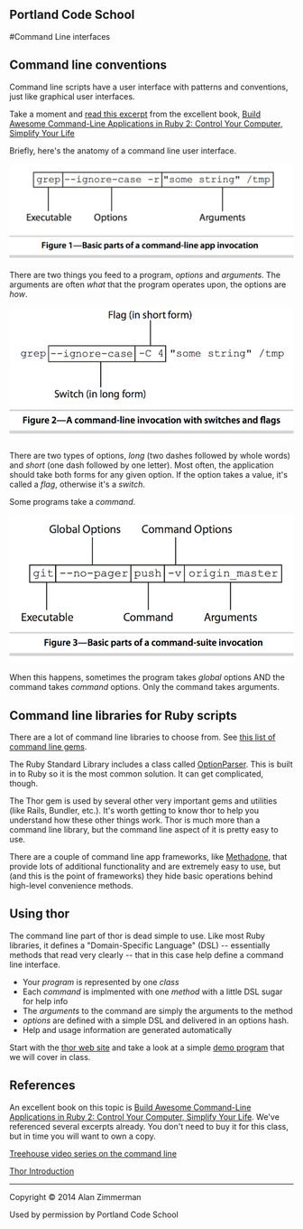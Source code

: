 Portland Code School
--------
#Command Line interfaces

## Command line conventions

Command line scripts have a user interface with patterns and conventions, just like graphical user interfaces.

Take a moment and [read this excerpt](http://media.pragprog.com/titles/dccar2/understand.pdf) from the excellent book, [Build Awesome Command-Line Applications in Ruby 2: Control Your Computer, Simplify Your Life](http://pragprog.com/book/dccar2/build-awesome-command-line-applications-in-ruby-2)

Briefly, here's the anatomy of a command line user interface.


![Figure 1 - Basic Parts of a Command Line Application](imgs/cmdline1.png "http://pragprog.com/book/dccar2/build-awesome-command-line-applications-in-ruby-2")

There are two things you feed to a program, *options* and *arguments*. The arguments are often *what* that the program operates upon, the options are *how*.



![Figure 2—A command-line invocation with switches and flags](imgs/cmdline2.png "  http://pragprog.com/book/dccar2/build-awesome-command-line-applications-in-ruby-2")

There are two types of options, *long* (two dashes followed by whole words) and *short* (one dash followed by one letter). Most often, the application should take both forms for any given option. If the option takes a value, it's called a *flag*, otherwise it's a *switch*.

Some programs take a *command*.


![Figure 3—Basic parts of a command-suite invocation](imgs/cmdline3.png "http://pragprog.com/book/dccar2/build-awesome-command-line-applications-in-ruby-2")

When this happens, sometimes the program takes *global* options AND the command takes *command* options. Only the command takes arguments.



## Command line libraries for Ruby scripts

There are a lot of command line libraries to choose from. See [this list of command line gems](http://www.awesomecommandlineapps.com/gems.html).

The Ruby Standard Library includes a class called [OptionParser](http://ruby-doc.org/stdlib-2.1.0/libdoc/optparse/rdoc/OptionParser.html). This is built in to Ruby so it is the most common solution. It can get complicated, though.

The Thor gem is used by several other very important gems and utilities (like Rails, Bundler, etc.). It's worth getting to know thor to help you understand how these other things work. Thor is much more than a command line library, but the command line aspect of it is pretty easy to use.

There are a couple of command line app frameworks, like [Methadone](https://github.com/davetron5000/methadone), that provide lots of additional functionality and are extremely easy to use, but (and this is the point of frameworks) they hide basic operations behind high-level convenience methods.



## Using thor

The command line part of thor is dead simple to use. Like most Ruby libraries, it defines a "Domain-Specific Language" (DSL) -- essentially methods that read very clearly -- that in this case help define a command line interface.

* Your *program* is represented by one *class*
* Each *command* is implmented with one *method* with a little DSL sugar for help info
* The *arguments* to the command are simply the arguments to the method
* *options* are defined with a simple DSL and delivered in an options hash.
* Help and usage information are generated automatically 

Start with the [thor web site](http://whatisthor.com) and take a look at a simple [demo program](https://github.com/Auraelius/thordemo) that we will cover in class.

## References

An excellent book on this topic is [Build Awesome Command-Line Applications in Ruby 2: Control Your Computer, Simplify Your Life](http://pragprog.com/book/dccar2/build-awesome-command-line-applications-in-ruby-2). We've referenced several excerpts already. You don't need to buy it for this class, but in time you will want to own a copy.


[Treehouse video series on the command line](http://teamtreehouse.com/library/console-foundations-2)

[Thor Introduction](http://whatisthor.com) 


<hr />
Copyright © 2014 Alan Zimmerman

Used by permission by Portland Code School